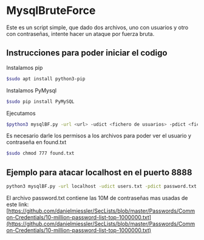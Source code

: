 # MysqlBruteForce

Este es un script simple, que dado dos archivos, uno con usuarios y otro con contraseñas, intente hacer un ataque por fuerza bruta.

## Instrucciones para poder iniciar el codigo
Instalamos pip
```bash
$sudo apt install python3-pip
```
Instalamos PyMysql
```bash
$sudo pip install PyMySQL
```
Ejecutamos
```bash
$python3 mysqlBF.py -url <url> -udict <fichero de usuarios> -pdict <fichero de contraseñas>  -port <puerto>

```
Es necesario darle los permisos a los archivos para poder ver el usuario y contraseña en found.txt
```bash
$sudo chmod 777 found.txt
```
## Ejemplo para atacar localhost en el puerto 8888
```bash
python3 mysqlBF.py -url localhost -udict users.txt -pdict password.txt  -port 8888

```
El archivo password.txt contiene las 10M de contraseñas mas usadas de este link: [https://github.com/danielmiessler/SecLists/blob/master/Passwords/Common-Credentials/10-million-password-list-top-1000000.txt](https://github.com/danielmiessler/SecLists/blob/master/Passwords/Common-Credentials/10-million-password-list-top-1000000.txt)
